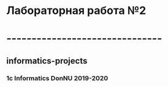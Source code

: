 # Лабораторная работа №2
# -------------------------------
## informatics-projects
### 1c Informatics DonNU 2019-2020

